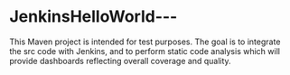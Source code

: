 # JenkinsHelloWorld---
This Maven project is intended for test purposes. The goal is to integrate the src code with Jenkins, and to perform static code analysis which will provide dashboards reflecting overall coverage and quality. 

